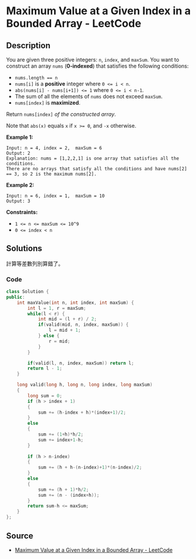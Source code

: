 # Maximum Value at a Given Index in a Bounded Array - LeetCode

## Description

You are given three positive integers: `n`, `index`, and `maxSum`. You want to construct an array `nums` (**0-indexed**) that satisfies the following conditions:

-   `nums.length == n`
-   `nums[i]` is a **positive** integer where `0 <= i < n`.
-   `abs(nums[i] - nums[i+1]) <= 1` where `0 <= i < n-1`.
-   The sum of all the elements of `nums` does not exceed `maxSum`.
-   `nums[index]` is **maximized**.

Return `nums[index]` _of the constructed array_.

Note that `abs(x)` equals `x` if `x >= 0`, and `-x` otherwise.

**Example 1:**

```
Input: n = 4, index = 2,  maxSum = 6
Output: 2
Explanation: nums = [1,2,2,1] is one array that satisfies all the conditions.
There are no arrays that satisfy all the conditions and have nums[2] == 3, so 2 is the maximum nums[2].

```

**Example 2:**

```
Input: n = 6, index = 1,  maxSum = 10
Output: 3

```

**Constraints:**

-   `1 <= n <= maxSum <= 10^9`
-   `0 <= index < n`

## Solutions 

計算等差數列別算錯了。

### Code

```cpp
class Solution {
public:
    int maxValue(int n, int index, int maxSum) {
        int l = 1, r = maxSum;
        while(l < r) {
            int mid = (l + r) / 2;
            if(valid(mid, n, index, maxSum)) {
                l = mid + 1;
            } else {
                r = mid;
            }
        }

        if(valid(l, n, index, maxSum)) return l;
        return l - 1;
    }

    long valid(long h, long n, long index, long maxSum)
    {
        long sum = 0;
        if (h > index + 1)
        {
            sum += (h-index + h)*(index+1)/2;
        }
        else
        {
            sum += (1+h)*h/2;
            sum += index+1-h;
        }
        
        if (h > n-index)
        {
            sum += (h + h-(n-index)+1)*(n-index)/2;
        }
        else
        {
            sum += (h + 1)*h/2;
            sum += (n - (index+h));
        }
        return sum-h <= maxSum;
    }
};
```

## Source
- [Maximum Value at a Given Index in a Bounded Array - LeetCode](https://leetcode.com/problems/maximum-value-at-a-given-index-in-a-bounded-array/description/)